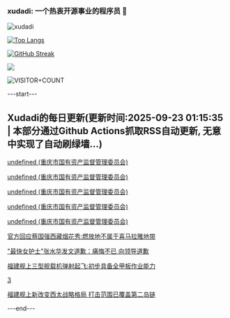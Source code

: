 ### xudadi: 一个热衷开源事业的程序员 👋

![xudadi](https://github-readme-stats-git-masterorgs-github-readme-stats-team.vercel.app/api?username=xudadi)

[![Top Langs](https://github-readme-stats.vercel.app/api/top-langs/?username=xudadi)](https://github.com/anuraghazra/github-readme-stats)

[![GitHub Streak](https://streak-stats.demolab.com?user=xudadi&locale=zh_Hans)](https://git.io/streak-stats)

![](https://raw.githubusercontent.com/xudadi/xudadi/main/assets/github-contribution-grid-snake.svg)

![VISITOR+COUNT](https://komarev.com/ghpvc/?username=xudadi&label=VISITOR+COUNT)


---start---

## Xudadi的每日更新(更新时间:2025-09-23 01:15:35 | 本部分通过Github Actions抓取RSS自动更新, 无意中实现了自动刷绿墙...)

[undefined (重庆市国有资产监督管理委员会)](https://dadilab.github.io/feeds/all.xml)

[undefined (重庆市国有资产监督管理委员会)](https://dadilab.github.io/feeds/all.xml)

[undefined (重庆市国有资产监督管理委员会)](https://dadilab.github.io/feeds/all.xml)

[undefined (重庆市国有资产监督管理委员会)](https://dadilab.github.io/feeds/all.xml)

[undefined (重庆市国有资产监督管理委员会)](https://dadilab.github.io/feeds/all.xml)

[官方回应蔡国强西藏烟花秀:燃放地不属于喜马拉雅地带](https://m.163.com/news/article/KA3921SR053469LG.html)

["最快女护士"张水华发文道歉：痛悔不已 向领导道歉](https://m.163.com/news/article/KA389R880001899O.html)

[福建舰上三型舰载机弹射起飞:初步具备全甲板作业能力](https://m.163.com/news/article/KA34H2K30514R9OJ.html)

[3](https://m.163.com/touch/news/sub/domestic)

[福建舰上新改变西太战略格局 打击范围已覆盖第二岛链](https://m.163.com/news/article/KA338UD70001899O.html)

---end---
